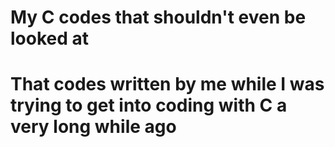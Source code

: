 # My C codes that shouldn't even be looked at
# That codes written by me while I was trying to get into coding with C a very long while ago
